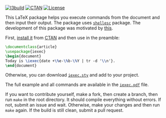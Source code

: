 [![l3build](https://github.com/yegor256/iexec/actions/workflows/l3build.yml/badge.svg)](https://github.com/yegor256/iexec/actions/workflows/l3build.yml)
[![CTAN](https://img.shields.io/ctan/v/iexec)](https://ctan.org/pkg/iexec)
[![License](https://img.shields.io/badge/license-MIT-green.svg)](https://github.com/yegor256/iexec/blob/master/LICENSE.txt)

This LaTeX package helps you execute commands from the document and then input
their output. The package uses [`shellesc`](https://ctan.org/pkg/shellesc) package.
The development of this package was motivated by [this](https://stackoverflow.com/questions/3252957).

First, [install it](https://en.wikibooks.org/wiki/LaTeX/Installing_Extra_Packages)
from [CTAN](https://ctan.org/pkg/iexec) 
and then use in the preamble:

```tex
\documentclass{article}
\usepackage{iexec}
\begin{document}
Today is \iexec{date +\%e-\%b-\%Y | tr -d '\\n'}.
\end{document}
```

Otherwise, you can download [`iexec.sty`](https://raw.githubusercontent.com/yegor256/iexec/gh-pages/iexec/iexec.sty) and add to your project.

The full example and all commands are available in the 
[`iexec.pdf`](https://ftp.agdsn.de/pub/mirrors/latex/dante/macros/latex/contrib/iexec/iexec.pdf) file.

If you want to contribute yourself, make a fork, then create a branch, 
then run `make` in the root directory.
It should compile everything without errors. If not, submit an issue and wait.
Otherwise, make your changes and then run `make` again. If the build is
still clean, submit a pull request.
